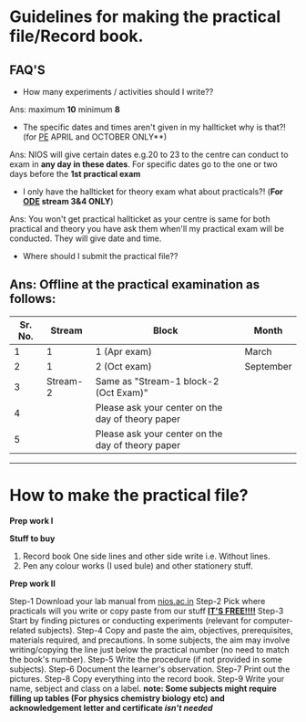 # Guidelines for making the practical file/Record book.

## FAQ'S 
- How many experiments / activities should I write??

Ans: maximum **10**
     minimum **8**

- The specific dates and times aren't given in my hallticket why is that?! (for [PE](https://nios-students.pages.dev/wiki/Exams-Assignments#pe-public-examination) APRIL and  OCTOBER ONLY**)

Ans: NIOS will give certain dates e.g.20 to 23 to the centre can conduct to exam in **any day in these dates**. For specific dates go to the one or two days before the **1st practical exam**

- I only have the hallticket for theory exam what about practicals?! (**For [ODE](https://nios-students.pages.dev/wiki/Exams-Assignments#ode-on-demand-examination) stream 3&4 ONLY**)

Ans: You won't get practical hallticket as your centre is same for both practical and theory you have ask them when'll  my practical exam will be conducted. They will give date and time.

- Where should I submit the practical file??

Ans: Offline at the practical examination as follows:
-----------------------------
| Sr. No. | Stream     | Block                | Month      |
|---------|------------|----------------------|------------|
| 1       | 1          | 1 (Apr exam)          | March      |
| 2       | 1          | 2 (Oct exam)          | September  |
| 3       | Stream-2   | Same as "Stream-1 block-2 (Oct Exam)" | |
| 4       |            | Please ask your center on the day of theory paper | |
| 5       |            | Please ask your center on the day of theory paper | |
--------------------------------

# How to make the practical file?
**Prep work I**
 
**Stuff to buy**

1. Record book 
One side lines and other side write i.e. Without lines.
2. Pen any colour works (I used bule) and other stationery stuff.

**Prep work II**

Step-1 Download your lab manual from [nios.ac.in](https://nios.ac.in/online-course-material.aspx#maincontent)
Step-2 Pick where practicals will you write or copy paste from our stuff [**IT'S FREE!!!!**](https://nios-students.pages.dev/wiki/other-materials)
Step-3 Start by finding pictures or conducting experiments (relevant for computer-related subjects).
Step-4 Copy and paste the aim, objectives, prerequisites, materials required, and precautions. In some subjects, the aim may involve writing/copying the line just below the practical number (no need to match the book's number).
Step-5 Write the procedure (if not provided in some subjects).
Step-6 Document the learner's observation.
Step-7 Print out the pictures.
Step-8 Copy everything into the record book.
Step-9 Write your name, sebject and class on a label.
**note: Some subjects might require filling up tables (For physics chemistry biology etc) and acknowledgement letter and certificate *isn't needed***




